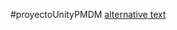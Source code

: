 #proyectoUnityPMDM
[alternative text](http://d2ujflorbtfzji.cloudfront.net/key-image/24fa3de9-0ac7-41f7-a4c4-4c7b0871440f.jpg)
